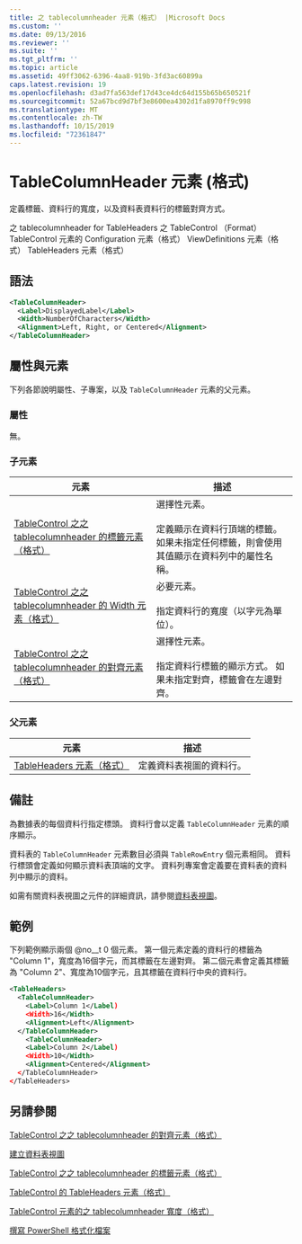 ```yaml
---
title: 之 tablecolumnheader 元素（格式） |Microsoft Docs
ms.custom: ''
ms.date: 09/13/2016
ms.reviewer: ''
ms.suite: ''
ms.tgt_pltfrm: ''
ms.topic: article
ms.assetid: 49ff3062-6396-4aa8-919b-3fd3ac60899a
caps.latest.revision: 19
ms.openlocfilehash: d3ad7fa563def17d43ce4dc64d155b65b650521f
ms.sourcegitcommit: 52a67bcd9d7bf3e8600ea4302d1fa8970ff9c998
ms.translationtype: MT
ms.contentlocale: zh-TW
ms.lasthandoff: 10/15/2019
ms.locfileid: "72361847"
---
```

# <a name="tablecolumnheader-element-format"></a>TableColumnHeader 元素 (格式)

定義標籤、資料行的寬度，以及資料表資料行的標籤對齊方式。

之 tablecolumnheader for TableHeaders 之 TableControl （Format） TableControl 元素的 Configuration 元素（格式） ViewDefinitions 元素（格式） TableHeaders 元素（格式）

## <a name="syntax"></a>語法

```xml
<TableColumnHeader>
  <Label>DisplayedLabel</Label>
  <Width>NumberOfCharacters</Width>
  <Alignment>Left, Right, or Centered</Alignment>
</TableColumnHeader>
```

## <a name="attributes-and-elements"></a>屬性與元素

下列各節說明屬性、子專案，以及 `TableColumnHeader` 元素的父元素。

### <a name="attributes"></a>屬性

無。

### <a name="child-elements"></a>子元素

|元素|描述|
|-------------|-----------------|
|[TableControl 之之 tablecolumnheader 的標籤元素（格式）](./label-element-for-tablecolumnheader-for-tablecontrol-format.md)|選擇性元素。<br /><br /> 定義顯示在資料行頂端的標籤。 如果未指定任何標籤，則會使用其值顯示在資料列中的屬性名稱。|
|[TableControl 之之 tablecolumnheader 的 Width 元素（格式）](./width-element-for-tablecolumnheader-for-tablecontrol-format.md)|必要元素。<br /><br /> 指定資料行的寬度（以字元為單位）。|
|[TableControl 之之 tablecolumnheader 的對齊元素（格式）](./alignment-element-for-tablecolumnheader-for-tablecontrol-format.md)|選擇性元素。<br /><br /> 指定資料行標籤的顯示方式。 如果未指定對齊，標籤會在左邊對齊。|

### <a name="parent-elements"></a>父元素

|元素|描述|
|-------------|-----------------|
|[TableHeaders 元素（格式）](./tableheaders-element-format.md)|定義資料表視圖的資料行。|

## <a name="remarks"></a>備註

為數據表的每個資料行指定標頭。 資料行會以定義 `TableColumnHeader` 元素的順序顯示。

資料表的 `TableColumnHeader` 元素數目必須與 `TableRowEntry` 個元素相同。 資料行標頭會定義如何顯示資料表頂端的文字。 資料列專案會定義要在資料表的資料列中顯示的資料。

如需有關資料表視圖之元件的詳細資訊，請參閱[資料表視圖](./creating-a-table-view.md)。

## <a name="example"></a>範例

下列範例顯示兩個 @no__t 0 個元素。 第一個元素定義的資料行的標籤為 "Column 1"，寬度為16個字元，而其標籤在左邊對齊。 第二個元素會定義其標籤為 "Column 2"、寬度為10個字元，且其標籤在資料行中央的資料行。

```xml
<TableHeaders>
  <TableColumnHeader>
    <Label>Column 1</Label)
    <Width>16</Width>
    <Alignment>Left</Alignment>
  </TableColumnHeader>
    <TableColumnHeader>
    <Label>Column 2</Label)
    <Width>10</Width>
    <Alignment>Centered</Alignment>
  </TableColumnHeader>
</TableHeaders>
```

## <a name="see-also"></a>另請參閱

[TableControl 之之 tablecolumnheader 的對齊元素（格式）](./alignment-element-for-tablecolumnheader-for-tablecontrol-format.md)

[建立資料表視圖](./creating-a-table-view.md)

[TableControl 之之 tablecolumnheader 的標籤元素（格式）](./label-element-for-tablecolumnheader-for-tablecontrol-format.md)

[TableControl 的 TableHeaders 元素（格式）](./tableheaders-element-format.md)

[TableControl 元素的之 tablecolumnheader 寬度（格式）](./width-element-for-tablecolumnheader-for-tablecontrol-format.md)

[撰寫 PowerShell 格式化檔案](./writing-a-powershell-formatting-file.md)

